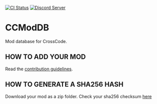 [![CI Status](https://github.com/CCDirectLink/CCModDB/workflows/CI/badge.svg)](https://github.com/CCDirectLink/CCModDB/actions?query=workflow:CI)
[![Discord Server](https://img.shields.io/discord/382339402338402315.svg?label=Discord%20Server)](https://discord.gg/TFs6n5v)
# CCModDB
Mod database for CrossCode.

## HOW TO ADD YOUR MOD
Read the [contribution guidelines](CONTRIBUTING.md).


## HOW TO GENERATE A SHA256 HASH
Download your mod as a zip folder. Check your sha256 checksum [here](https://emn178.github.io/online-tools/sha256_checksum.html)
